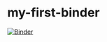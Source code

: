# my-first-binder

[![Binder](https://mybinder.org/badge_logo.svg)](https://mybinder.org/v2/gh/robcah/my-first-binder/master)
